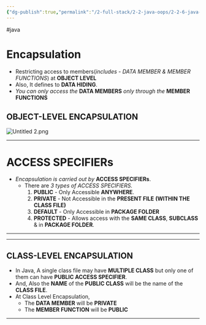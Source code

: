 ```yaml
---
{"dg-publish":true,"permalink":"/2-full-stack/2-2-java-oops/2-2-6-java-encapsulation/","noteIcon":""}
---
```


#java 
# Encapsulation
- Restricting access to members(*includes -  DATA MEMBER & MEMBER FUNCTIONS*) at **OBJECT LEVEL**
- Also, It defines to **DATA HIDING**.
- *You can only access the* **DATA MEMBERS** *only through the* **MEMBER FUNCTIONS**
## OBJECT-LEVEL ENCAPSULATION
![Untitled 2.png](/img/user/_resources/Untitled%202.png)
***
# ACCESS SPECIFIERs
- *Encapsulation is carried out by* **ACCESS SPECIFIERs**.
	- There are *3 types of ACCESS SPECIFIERS.*
		1. **PUBLIC** - Only Accessible **ANYWHERE**.
		2. **PRIVATE** - Not Accessible in the **PRESENT FILE** **(WITHIN THE CLASS FILE)**
		3. **DEFAULT** - Only Accessible in **PACKAGE FOLDER**
		4. **PROTECTED** - Allows access with the **SAME CLASS**, **SUBCLASS** & in **PACKAGE FOLDER**.
***
***
## CLASS-LEVEL ENCAPSULATION
- In Java, A single class file may have **MULTIPLE CLASS** but only one of them can have **PUBLIC ACCESS SPECIFIER**.
- And, Also the **NAME** of the **PUBLIC CLASS** will be the name of the **CLASS FILE**.
- At Class Level Encapsulation, 
	- The **DATA MEMBER** will be **PRIVATE**
	- The **MEMBER FUNCTION** will be **PUBLIC**
***
